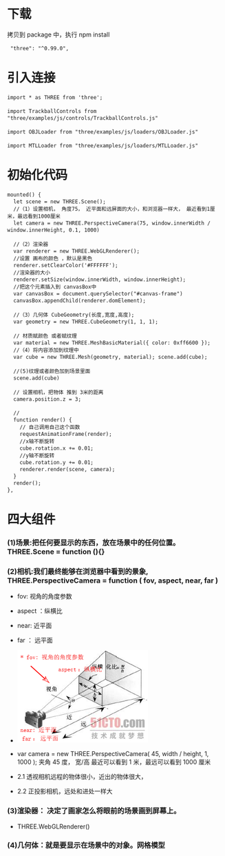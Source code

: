 # 下载

拷贝到 package 中，执行 npm install

```
 "three": "^0.99.0",
```

# 引入连接

```
import * as THREE from 'three';

import TrackballControls from "three/examples/js/controls/TrackballControls.js"

import OBJLoader from "three/examples/js/loaders/OBJLoader.js"

import MTLLoader from "three/examples/js/loaders/MTLLoader.js"
```

# 初始化代码

```
mounted() {
  let scene = new THREE.Scene();
  //（1）设置相机， 角度75， 近平面和远屏面的大小，和浏览器一样大， 最近看到1厘米，最远看到1000厘米
  let camera = new THREE.PerspectiveCamera(75, window.innerWidth / window.innerHeight, 0.1, 1000)

  //（2）渲染器
  var renderer = new THREE.WebGLRenderer();
  //设置 画布的颜色 ，默认是黑色
  renderer.setClearColor('#FFFFFF');
  //渲染器的大小
  renderer.setSize(window.innerWidth, window.innerHeight);
  //把这个元素插入到 canvasBox中
  var canvasBox = document.querySelector("#canvas-frame")
  canvasBox.appendChild(renderer.domElement);

  //（3）几何体 CubeGeometry(长度,宽度,高度);
  var geometry = new THREE.CubeGeometry(1, 1, 1);

  // 材质赋颜色 或者赋纹理
  var material = new THREE.MeshBasicMaterial({ color: 0xff6600 });
  //（4）将内容添加到纹理中
  var cube = new THREE.Mesh(geometry, material); scene.add(cube);

  //(5)纹理或者颜色加到场景里面
  scene.add(cube)

  // 设置相机，把物体 推到 3米的距离
  camera.position.z = 3;

  //
  function render() {
    // 自己调用自己这个函数
    requestAnimationFrame(render);
    //x轴不断旋转
    cube.rotation.x += 0.01;
    //y轴不断旋转
    cube.rotation.y += 0.01;
    renderer.render(scene, camera);
  }
  render();
},
```

# 四大组件

### (1)场景:把任何要显示的东西，放在场景中的任何位置。THREE.Scene = function (){}

### (2)相机:我们最终能够在浏览器中看到的景象, THREE.PerspectiveCamera = function ( fov, aspect, near, far )

- fov: 视角的角度参数
- aspect ：纵横比
- near: 近平面
- far ： 远平面
- ![Alt text](/static/images/xiangji.png)
- var camera = new THREE.PerspectiveCamera( 45, width / height, 1, 1000 ); 夹角 45 度， 宽/高 最近可以看到 1 米，最远可以看到 1000 厘米

- 2.1 透视相机远程的物体很小，近出的物体很大，
- 2.2 正投影相机，远处和进处一样大

### (3)渲染器： 决定了画家怎么将眼前的场景画到屏幕上。

- THREE.WebGLRenderer()

### (4)几何体：就是要显示在场景中的对象。网格模型

